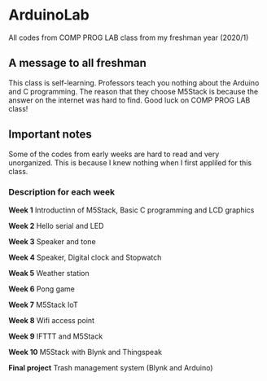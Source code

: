 # ArduinoLab
All codes from COMP PROG LAB class from my freshman year (2020/1)

## A message to all freshman
This class is self-learning. Professors teach you nothing about the Arduino and C programming.
The reason that they choose M5Stack is because the answer on the internet was hard to find.
Good luck on COMP PROG LAB class!

## Important notes
Some of the codes from early weeks are hard to read and very unorganized. This is because I knew nothing when I first appliled for this class.

### Description for each week

**Week 1**
Introductinn of M5Stack, Basic C programming and LCD graphics

**Week 2**
Hello serial and LED

**Week 3**
Speaker and tone

**Week 4**
Speaker, Digital clock and Stopwatch

**Weak 5**
Weather station

**Week 6**
Pong game

**Week 7**
M5Stack IoT

**Week 8**
Wifi access point

**Week 9**
IFTTT and M5Stack

**Week 10**
M5Stack with Blynk and Thingspeak

**Final project**
Trash management system (Blynk and Arduino)

